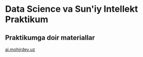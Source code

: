 # Data Science va Sun'iy Intellekt Praktikum
## Praktikumga doir materiallar
[ai.mohirdev.uz](https://ai.mohirdev.uz/) 

